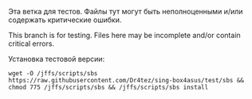 Эта ветка для тестов. Файлы тут могут быть неполноценными и/или содержать критические ошибки.

This branch is for testing. Files here may be incomplete and/or contain critical errors.

Установка тестовой версии:
```
wget -O /jffs/scripts/sbs https://raw.githubusercontent.com/Dr4tez/sing-box4asus/test/sbs && chmod 775 /jffs/scripts/sbs && /jffs/scripts/sbs install
```
